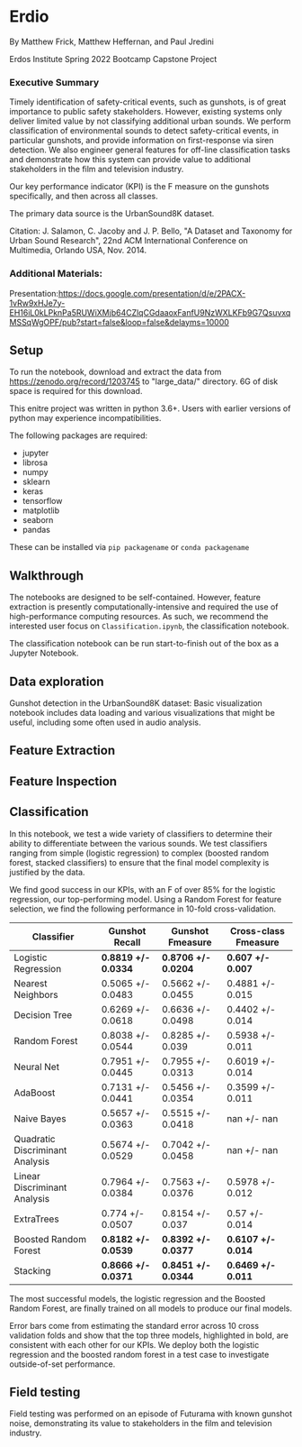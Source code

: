# Erdio

By Matthew Frick, Matthew Heffernan, and Paul Jredini

Erdos Institute Spring 2022 Bootcamp Capstone Project

### Executive Summary

Timely identification of safety-critical events, such as gunshots, is of great importance to public safety stakeholders. However, existing systems only deliver limited value by not classifying additional urban sounds. We perform classification of environmental sounds to detect safety-critical events, in particular gunshots, and provide information on first-response via siren detection. We also engineer general features for off-line classification tasks and demonstrate how this system can provide value to additional stakeholders in the film and television industry. 

Our key performance indicator (KPI) is the F measure on the gunshots specifically, and then across all classes.

The primary data source is the UrbanSound8K dataset.

Citation: 
J. Salamon, C. Jacoby and J. P. Bello, "A Dataset and Taxonomy for Urban Sound Research", 22nd ACM International Conference on Multimedia, Orlando USA, Nov. 2014.

### Additional Materials:

Presentation:https://docs.google.com/presentation/d/e/2PACX-1vRw9xHJe7y-EH16iL0kLPknPa5RUWiXMjb64CZlqCGdaaoxFanfU9NzWXLKFb9G7QsuvxqMSSqWgOPF/pub?start=false&loop=false&delayms=10000

## Setup

To run the notebook, download and extract the data from https://zenodo.org/record/1203745 to "large_data/" directory. 6G of disk space is required for this download.

This enitre project was written in python 3.6+. Users with earlier versions of python may experience incompatibilities. 

The following packages are required:
- jupyter 
- librosa
- numpy
- sklearn
- keras
- tensorflow
- matplotlib
- seaborn
- pandas

These can be installed via ```pip packagename``` or ```conda packagename```

## Walkthrough

The notebooks are designed to be self-contained. However, feature extraction is presently computationally-intensive and required the use of high-performance computing resources. As such, we recommend the interested user focus on ```Classification.ipynb```, the classification notebook.

The classification notebook can be run start-to-finish out of the box as a Jupyter Notebook.

## Data exploration

Gunshot detection in the UrbanSound8K dataset: Basic visualization notebook includes data loading and various visualizations that might be useful, including some often used in audio analysis.

## Feature Extraction

## Feature Inspection

## Classification

In this notebook, we test a wide variety of classifiers to determine their ability to differentiate between the various sounds. We test classifiers ranging from simple (logistic regression) to complex (boosted random forest, stacked classifiers) to ensure that the final model complexity is justified by the data.

We find good success in our KPIs, with an F of over 85% for the logistic regression, our top-performing model. Using a Random Forest for feature selection, we find the following performance in 10-fold cross-validation.

| Classifier   | Gunshot Recall | Gunshot Fmeasure | Cross-class Fmeasure | 
|--------------|----------------|----------------------|----------------------|
| Logistic Regression | **0.8819 +/- 0.0334**  | **0.8706 +/- 0.0204**  | **0.607 +/- 0.007** |
| Nearest Neighbors   | 0.5065 +/- 0.0483  | 0.5662 +/- 0.0455  | 0.4881 +/- 0.015 |
| Decision Tree       | 0.6269 +/- 0.0618  | 0.6636 +/- 0.0498  | 0.4402 +/- 0.014 |
| Random Forest       | 0.8038 +/- 0.0544  | 0.8285 +/- 0.039  | 0.5938 +/- 0.011 |
| Neural Net          | 0.7951 +/- 0.0445  | 0.7955 +/- 0.0313  | 0.6019 +/- 0.014 |
| AdaBoost            | 0.7131 +/- 0.0441  | 0.5456 +/- 0.0354  | 0.3599 +/- 0.011 |
| Naive Bayes         | 0.5657 +/- 0.0363  | 0.5515 +/- 0.0418  | nan +/- nan |
| Quadratic Discriminant Analysis                 | 0.5674 +/- 0.0529  | 0.7042 +/- 0.0458  | nan +/- nan |
| Linear Discriminant Analysis                 | 0.7964 +/- 0.0384  | 0.7563 +/- 0.0376  | 0.5978 +/- 0.012 |
| ExtraTrees          | 0.774 +/- 0.0507   | 0.8154 +/- 0.037  | 0.57 +/- 0.014 |
| Boosted Random Forest          | **0.8182 +/- 0.0539**  | **0.8392 +/- 0.0377**  | **0.6107 +/- 0.014** |
| Stacking            | **0.8666 +/- 0.0371**  | **0.8451 +/- 0.0344**  | **0.6469 +/- 0.011** |

The most successful models, the logistic regression and the Boosted Random Forest, are finally trained on all models to produce our final models.

Error bars come from estimating the standard error across 10 cross validation folds and show that the top three models, highlighted in bold, are consistent with each other for our KPIs. We deploy both the logistic regression and the boosted random forest in a test case to investigate outside-of-set performance.

## Field testing

Field testing was performed on an episode of Futurama with known gunshot noise, demonstrating its value to stakeholders in the film and television industry.
